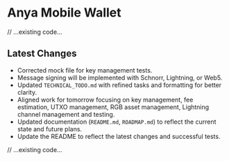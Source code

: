 # Anya Mobile Wallet

// ...existing code...

## Latest Changes

- Corrected mock file for key management tests.
- Message signing will be implemented with Schnorr, Lightning, or Web5.
- Updated `TECHNICAL_TODO.md` with refined tasks and formatting for better clarity.
- Aligned work for tomorrow focusing on key management, fee estimation, UTXO management, RGB asset management, Lightning channel management and testing.
- Updated documentation (`README.md`, `ROADMAP.md`) to reflect the current state and future plans.
- Update the README to reflect the latest changes and successful tests.

// ...existing code...
